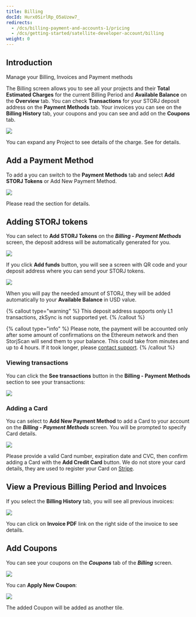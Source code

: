 ```yaml
---
title: Billing
docId: Hurx0SirlRp_O5aUzew7_
redirects:
  - /dcs/billing-payment-and-accounts-1/pricing
  - /dcs/getting-started/satellite-developer-account/billing
weight: 0
---
```


## Introduction

Manage your Billing, Invoices and Payment methods

The Billing screen allows you to see all your projects and their **Total Estimated Charges** for the current Billing Period and **Available Balance** on the **Overview** tab. You can check **Transactions** for your STORJ deposit address on the **Payment Methods** tab. Your invoices you can see on the **Billing History** tab, your coupons and [](docId:i6OGJ9eZJC7Vw04nKSqcD) you can see and add on the **Coupons** tab.

![](https://link.storjshare.io/raw/jua7rls6hkx5556qfcmhrqed2tfa/docs/images/3YnX9irXmd-LfzDcs71nn_image.png)

You can expand any Project to see details of the charge. See [](docId:59T_2l7c1rvZVhI8p91VX) for details.

## Add a Payment Method

To add a [](docId:7U4_uu6Pzg6u2N6FpV9VE) you can switch to the **Payment Methods** tab and select **Add STORJ Tokens** or Add New Payment Method.

![](https://link.storjshare.io/raw/jua7rls6hkx5556qfcmhrqed2tfa/docs/images/B72QGAlJzf15QL7tVadUp_image.png)

Please read the [](docId:59T_2l7c1rvZVhI8p91VX) section for details.

## Adding STORJ tokens

You can select to **Add STORJ Tokens** on the **_Billing - Payment Methods_** screen, the deposit address will be automatically generated for you.

![](https://link.storjshare.io/raw/jua7rls6hkx5556qfcmhrqed2tfa/docs/images/SXaLqT-6sp7FMoEBG2mz__image.png)

If you click **Add funds** button, you will see a screen with QR code and your deposit address where you can send your STORJ tokens.

![](https://link.storjshare.io/raw/jua7rls6hkx5556qfcmhrqed2tfa/docs/images/-xLps8zNN2VHXNIRTNmHh_image.png)

When you will pay the needed amount of STORJ, they will be added automatically to your **Available Balance** in USD value.

{% callout type="warning"  %}
This deposit address supports only L1 transactions, zkSync is not supported yet.
{% /callout %}

{% callout type="info"  %}
Please note, the payment will be accounted only after some amount of confirmations on the Ethereum network and then StorjScan will send them to your balance. This could take from minutes and up to 4 hours. If it took longer, please [contact support](https://supportdcs.storj.io).
{% /callout %}

### Viewing transactions

You can click the **See transactions** button in the **Billing - Payment Methods** section to see your transactions:

![](https://link.storjshare.io/raw/jua7rls6hkx5556qfcmhrqed2tfa/docs/images/g4vqDj2OU3yjOWwdSra96_image.png)

### Adding a Card

You can select to **Add New Payment Method** to add a Card to your account on the **_Billing - Payment Methods_** screen. You will be prompted to specify Card details.

![](https://link.storjshare.io/raw/jua7rls6hkx5556qfcmhrqed2tfa/docs/images/C4o1JavxukxpIrcIEGW-B_image.png)

Please provide a valid Card number, expiration date and CVC, then confirm adding a Card with the **Add Credit Card** button. We do not store your card details, they are used to register your Card on [Stripe](https://stripe.com).

## View a Previous Billing Period and Invoices

If you select the **Billing History** tab, you will see all previous invoices:

![](https://link.storjshare.io/raw/jua7rls6hkx5556qfcmhrqed2tfa/docs/images/1i-OBeqj-5Y48u2ljqStm_image.png)

You can click on **Invoice PDF** link on the right side of the invoice to see details.

## Add Coupons

You can see your coupons on the **_Coupons_** tab of the **_Billing_** screen.

![](https://link.storjshare.io/raw/jua7rls6hkx5556qfcmhrqed2tfa/docs/images/EXnpfXGcvdpypTipra8Ln_image.png)

You can **Apply New Coupon**:

![](https://link.storjshare.io/raw/jua7rls6hkx5556qfcmhrqed2tfa/docs/images/k2OfgUDmOO_kMxWyBrcIE_image.png)

The added Coupon will be added as another tile.
